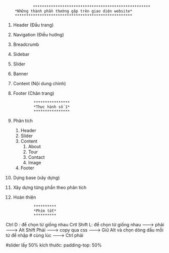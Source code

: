     	        ****************************************************
		*Những thành phần thường gặp trên giao diện website*
		****************************************************

1. Header (Đầu trang)
2. Navigation (Điều hướng)
3. Breadcrumb
4. Sidebar
5. Slider
6. Banner
7. Content (Nội dung chính)
8. Footer (Chân trang)

				****************
				*Thực hành số 1*
				****************
1. Phân tích 
	1. Header
	2. Slider
	3. Content
		1. About
		2. Tour
		3. Contact
		4. Image
	4. Footer
2. Dựng base (xây dựng)
3. Xây dựng từng phần theo phân tích
4. Hoàn thiện

				**********
				*Phím tắt*
				**********
Ctrl D      : để chọn từ giống nhau
Crtl Shift L: để chọn từ giống nhau ---> phải ---> Alt Shift Phải 
---> copy qua css 
---> Giữ Alt và chọn dòng dầu mỗi từ để nhập # cùng lúc ---> Ctrl phải 




#slider
			lấy 50% kích thước:  padding-top: 50%
